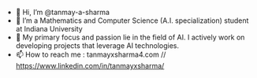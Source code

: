 - 👋 Hi, I’m @tanmay-a-sharma
- 👀 I’m a Mathematics and Computer Science (A.I. specialization) student at Indiana University
- 🌱 My primary focus and passion lie in the field of AI. I actively work on developing projects that leverage AI technologies.
- 📫 How to reach me : tanmayxsharma4.com // https://www.linkedin.com/in/tanmayxsharma/

<!---
tanmay-a-sharma/tanmay-a-sharma is a ✨ special ✨ repository because its `README.md` (this file) appears on your GitHub profile.
You can click the Preview link to take a look at your changes.
--->
